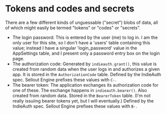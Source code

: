 # Tokens and codes and secrets

There are a few different kinds of unguessable ("secret") blobs of data,
all of which might easily be termed "tokens" or "codes" or "secrets".

* The login password: This is entered by the user (me) to log in.
    I am the only user for this site, so I don't have a 'users' table containing this value;
    instead I have a singular 'login_password' value in the AppSettings table,
    and I present only a password entry box on the login page.
* The authorization code: Generated by `indieauth.grant()`,
    this value is created from random data when the user logs in and authorizes a given app.
    It is stored in the `AuthorizationCode` table.
    Defined by the IndieAuth spec.
    Sellout Engine prefixes these values with `C-`.
* The bearer token: The application exchanges its authorization code for one of these.
    The exchange happens in `indieauth.bearer()`.
    Also created from random data.
    Stored in the `BearerToken` table.
    (I'm not really issuiing bearer tokens yet, but I will eventually.)
    Defined by the IndieAuth spec.
    Sellout Engine prefixes these values with `B-`.